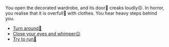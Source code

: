 You open the decorated wardrobe, and its door🚪 creaks loudly😣.
In horror, you realise that it is overfull🛑 with clothes.
You hear heavy steps behind you.

- [Turn around🥺](5BB.md)
- [Close your eyes and whimper😖](6.md)
- [Try to run🏃](4.md)